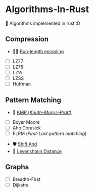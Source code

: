 # Algorithms-In-Rust
 🦀 Algorithms implemented in rust :D 

## Compression

- 🏃‍♀️ [Run-length encoding](Compression/RLE)
- [ ] LZ77
- [ ] LZ78
- [ ] LZW
- [ ] LZSS
- [ ] Huffman

## Pattern Matching
- 👾 [KMP (*Knuth–Morris–Pratt*)](PatternMatching/kmp)
- [ ] Boyer Moore
- [ ] Aho Corasick
- [ ] FLPM (*First-Last pattern matching*)
- 🛡 [Shift And](PatternMatching/shift-and)
- 📏 [Levenshtein Distance](PatternMatching/levenshtein)

## Graphs
- [ ] Breadth-First
- [ ] Dijkstra
